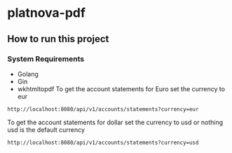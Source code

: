 # platnova-pdf


## How to run this project

### System Requirements

- Golang
- Gin
- wkhtmltopdf
To get the account statements for Euro set the currency to eur


```console
http://localhost:8080/api/v1/accounts/statements?currency=eur
```


To get the account statements for dollar set the currency to usd or nothing
usd is the default currency


```console
http://localhost:8080/api/v1/accounts/statements?currency=usd
```
